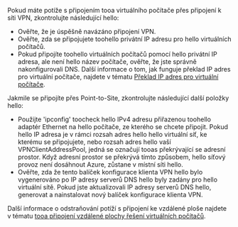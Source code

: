 Pokud máte potíže s připojením tooa virtuálního počítače přes připojení k síti VPN, zkontrolujte následující hello:

- Ověřte, že je úspěšně navázáno připojení VPN.
- Ověřte, zda se připojujete toohello privátní IP adresu pro hello virtuálních počítačů.
- Pokud připojíte toohello virtuálních počítačů pomocí hello privátní IP adresa, ale není hello název počítače, ověřte, že jste správně nakonfigurovali DNS. Další informace o tom, jak funguje překlad IP adres pro virtuální počítače, najdete v tématu [Překlad IP adres pro virtuální počítače](../articles/virtual-network/virtual-networks-name-resolution-for-vms-and-role-instances.md).

Jakmile se připojíte přes Point-to-Site, zkontrolujte následující další položky hello:

- Použijte 'ipconfig' toocheck hello IPv4 adresu přiřazenou toohello adaptér Ethernet na hello počítače, ze kterého se chcete připojit. Pokud hello IP adresa je v rámci rozsah adres hello hello virtuální síť, ke kterému se připojujete, nebo rozsah adres hello vaší VPNClientAddressPool, jedná se označují tooas překrývající se adresní prostor. Když adresní prostor se překrývá tímto způsobem, hello síťový provoz není dosáhnout Azure, zůstane v místní síti hello.
- Ověřte, zda že tento balíček konfigurace klienta VPN hello bylo vygenerováno po IP adresy serverů DNS hello byly zadány pro hello virtuální sítě. Pokud jste aktualizovali IP adresy serverů DNS hello, generovat a nainstalovat nový balíček konfigurace klienta VPN.

Další informace o odstraňování potíží s připojení ke vzdálené ploše najdete v tématu [tooa připojení vzdálené plochy řešení virtuálních počítačů](../articles/virtual-machines/windows/troubleshoot-rdp-connection.md).
